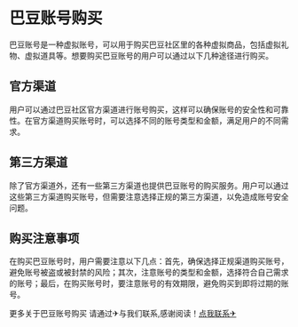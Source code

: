 # 巴豆账号购买

巴豆账号是一种虚拟账号，可以用于购买巴豆社区里的各种虚拟商品，包括虚拟礼物、虚拟道具等。想要购买巴豆账号的用户可以通过以下几种途径进行购买。

## 官方渠道

用户可以通过巴豆社区官方渠道进行账号购买，这样可以确保账号的安全性和可靠性。在官方渠道购买账号时，可以选择不同的账号类型和金额，满足用户的不同需求。

## 第三方渠道

除了官方渠道外，还有一些第三方渠道也提供巴豆账号的购买服务。用户可以通过这些第三方渠道购买账号，但需要注意选择正规的第三方渠道，以免造成账号安全问题。

## 购买注意事项

在购买巴豆账号时，用户需要注意以下几点：首先，确保选择正规渠道购买账号，避免账号被盗或被封禁的风险；其次，注意账号的类型和金额，选择符合自己需求的账号；最后，在购买账号时，要注意账号的有效期限，避免购买到即将过期的账号。

更多关于巴豆账号购买 请通过✈与我们联系,感谢阅读！[点我联系✈](https://vip.G208.com)
